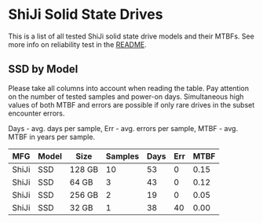ShiJi Solid State Drives
========================

This is a list of all tested ShiJi solid state drive models and their MTBFs. See
more info on reliability test in the [README](https://github.com/bsdhw/SMART).

SSD by Model
------------

Please take all columns into account when reading the table. Pay attention on the
number of tested samples and power-on days. Simultaneous high values of both MTBF
and errors are possible if only rare drives in the subset encounter errors.

Days - avg. days per sample,
Err  - avg. errors per sample,
MTBF - avg. MTBF in years per sample.

| MFG       | Model              | Size   | Samples | Days  | Err   | MTBF |
|-----------|--------------------|--------|---------|-------|-------|------|
| ShiJi     | SSD                | 128 GB | 10      | 53    | 0     | 0.15   |
| ShiJi     | SSD                | 64 GB  | 3       | 43    | 0     | 0.12   |
| ShiJi     | SSD                | 256 GB | 2       | 19    | 0     | 0.05   |
| ShiJi     | SSD                | 32 GB  | 1       | 38    | 40    | 0.00   |
